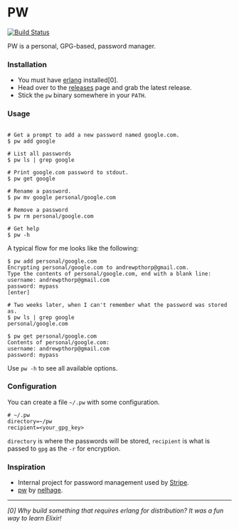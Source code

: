 PW
==

[![Build Status](https://semaphoreci.com/api/v1/projects/dfa8d836-9af2-4001-8a05-2e1196e7c06a/420927/shields_badge.svg)](https://semaphoreci.com/andrewpthorp/pw)

PW is a personal, GPG-based, password manager.

### Installation

- You must have [erlang](http://erlang.org) installed[0].
- Head over to the [releases](https://github.com/andrewpthorp/pw/releases) page and grab the latest release.
- Stick the `pw` binary somewhere in your `PATH`.

### Usage

```shell

# Get a prompt to add a new password named google.com.
$ pw add google

# List all passwords
$ pw ls | grep google

# Print google.com password to stdout.
$ pw get google

# Rename a password.
$ pw mv google personal/google.com

# Remove a password
$ pw rm personal/google.com

# Get help
$ pw -h
```

A typical flow for me looks like the following:

```shell
$ pw add personal/google.com
Encrypting personal/google.com to andrewpthorp@gmail.com.
Type the contents of personal/google.com, end with a blank line:
username: andrewpthorp@gmail.com
password: mypass
[enter]

# Two weeks later, when I can't remember what the password was stored as.
$ pw ls | grep google
personal/google.com

$ pw get personal/google.com
Contents of personal/google.com:
username: andrewpthorp@gmail.com
password: mypass
```

Use `pw -h` to see all available options.

### Configuration

You can create a file `~/.pw` with some configuration.

    # ~/.pw
    directory=~/pw
    recipient=<your_gpg_key>

`directory` is where the passwords will be stored, `recipient` is what is passed
to `gpg` as the `-r` for encryption.

### Inspiration

* Internal project for password management used by [Stripe](https://stripe.com).
* [pw](https://github.com/nelhage/pw) by [nelhage](https://twitter.com/nelhage).

---

_[0] Why build something that requires erlang for distribution? It was a fun way to learn Elixir!_
